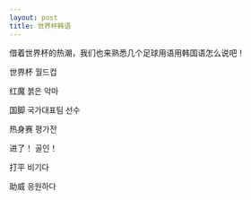 ```yaml
---
layout: post
title: 世界杯韩语
---
```


借着世界杯的热潮，我们也来熟悉几个足球用语用韩国语怎么说吧！

世界杯  월드컵

红魔    붉은 악마

国脚    국가대표팀 선수

热身赛  평가전

进了！  골인！

打平    비기다

助威    응원하다
